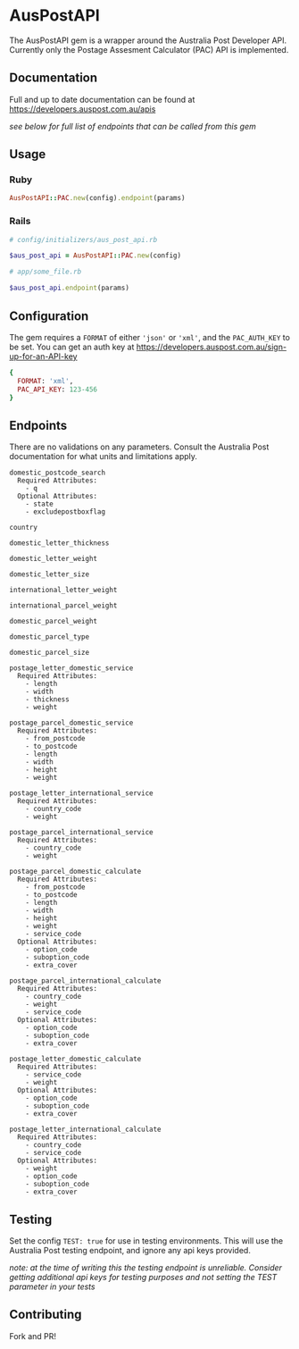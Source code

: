 # AusPostAPI

The AusPostAPI gem is a wrapper around the Australia Post Developer API. Currently only the Postage Assesment Calculator (PAC) API is implemented.

## Documentation

Full and up to date documentation can be found at https://developers.auspost.com.au/apis

*see below for full list of endpoints that can be called from this gem*

## Usage

### Ruby

```ruby
AusPostAPI::PAC.new(config).endpoint(params)
```

### Rails

```ruby
# config/initializers/aus_post_api.rb

$aus_post_api = AusPostAPI::PAC.new(config)

# app/some_file.rb

$aus_post_api.endpoint(params)
```

## Configuration
The gem requires a `FORMAT` of either `'json'` or `'xml'`, and the `PAC_AUTH_KEY` to be set. You can get an auth key at https://developers.auspost.com.au/sign-up-for-an-API-key

```ruby
{
  FORMAT: 'xml',
  PAC_API_KEY: 123-456
}
```

## Endpoints

There are no validations on any parameters. Consult the Australia Post documentation for what units and limitations apply.

```
domestic_postcode_search
  Required Attributes:
    - q
  Optional Attributes:
    - state
    - excludepostboxflag

country

domestic_letter_thickness

domestic_letter_weight

domestic_letter_size

international_letter_weight

international_parcel_weight

domestic_parcel_weight

domestic_parcel_type

domestic_parcel_size

postage_letter_domestic_service
  Required Attributes:
    - length
    - width
    - thickness
    - weight

postage_parcel_domestic_service
  Required Attributes:
    - from_postcode
    - to_postcode
    - length
    - width
    - height
    - weight

postage_letter_international_service
  Required Attributes:
    - country_code
    - weight

postage_parcel_international_service
  Required Attributes:
    - country_code
    - weight

postage_parcel_domestic_calculate
  Required Attributes:
    - from_postcode
    - to_postcode
    - length
    - width
    - height
    - weight
    - service_code
  Optional Attributes:
    - option_code
    - suboption_code
    - extra_cover

postage_parcel_international_calculate
  Required Attributes:
    - country_code
    - weight
    - service_code
  Optional Attributes:
    - option_code
    - suboption_code
    - extra_cover

postage_letter_domestic_calculate
  Required Attributes:
    - service_code
    - weight
  Optional Attributes:
    - option_code
    - suboption_code
    - extra_cover

postage_letter_international_calculate
  Required Attributes:
    - country_code
    - service_code
  Optional Attributes:
    - weight
    - option_code
    - suboption_code
    - extra_cover
```

## Testing
Set the config `TEST: true` for use in testing environments. This will use the Australia Post testing endpoint, and ignore any api keys provided.

*note: at the time of writing this the testing endpoint is unreliable. Consider getting additional api keys for testing purposes and not setting the TEST parameter in your tests*

## Contributing
Fork and PR!
